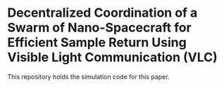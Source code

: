 # Decentralized Coordination of a Swarm of Nano-Spacecraft for Efficient Sample Return Using Visible Light Communication (VLC)

This repository holds the simulation code for this paper.
